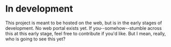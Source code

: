 # In development
This project is meant to be hosted on the web, but is in the early stages of development. No web portal exists yet. If you--somehow--stumble across this at this early stage, feel free to contribute if you'd like. But I mean, really, who is going to see this yet?

